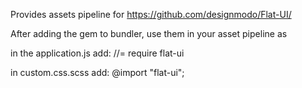 Provides assets pipeline for https://github.com/designmodo/Flat-UI/

After adding the gem to bundler, use them in your asset pipeline as

in the application.js add:
//= require flat-ui

in custom.css.scss add:
@import "flat-ui";

